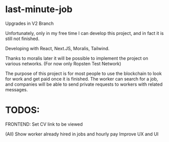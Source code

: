 # last-minute-job
Upgrades in V2 Branch

Unfortunately, only in my free time I can develop this project, and in fact it is still not finished.

Developing with React, Next.JS, Moralis, Tailwind.

Thanks to moralis later it will be possible to implement the project on various networks. (For now only Ropsten Test Network)

The purpose of this project is for most people to use the blockchain to look for work and get paid once it is finished.
The worker can search for a job, and companies will be able to send private requests to workers with related messages.

# TODOS:
FRONTEND:
  Set CV link to be viewed

  (All)
  Show worker already hired in jobs and hourly pay
  Improve UX and UI
  
  
